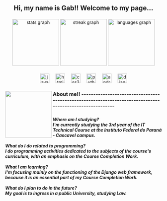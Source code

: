 <h2 align="center">Hi, my name is Gab!! Welcome to my page...</h2>

###

<div align="center">
  <img src="https://github-readme-stats.vercel.app/api?username=helanski&hide_title=false&hide_rank=false&show_icons=true&include_all_commits=true&count_private=true&disable_animations=false&theme=graywhite&locale=en&hide_border=false" height="150" alt="stats graph"  />
  <img src="https://streak-stats.demolab.com?user=helanski&locale=en&mode=daily&theme=graywhite&hide_border=false&border_radius=5" height="150" alt="streak graph"  />
  <img src="https://github-readme-stats.vercel.app/api/top-langs?username=helanski&locale=en&hide_title=false&layout=compact&card_width=320&langs_count=5&theme=graywhite&hide_border=false" height="150" alt="languages graph"  />
</div>

###

<div align="center">
  <img src="https://img.shields.io/badge/JavaScript-F7DF1E?logo=javascript&logoColor=black&style=for-the-badge" height="30" alt="javascript logo"  />
  <img width="12" />
  <img src="https://img.shields.io/badge/HTML5-E34F26?logo=html5&logoColor=white&style=for-the-badge" height="30" alt="html5 logo"  />
  <img width="12" />
  <img src="https://img.shields.io/badge/CSS3-1572B6?logo=css3&logoColor=white&style=for-the-badge" height="30" alt="css3 logo"  />
  <img width="12" />
  <img src="https://img.shields.io/badge/Python-3776AB?logo=python&logoColor=white&style=for-the-badge" height="30" alt="python logo"  />
  <img width="12" />
  <img src="https://img.shields.io/badge/Android Studio-3DDC84?logo=androidstudio&logoColor=black&style=for-the-badge" height="30" alt="androidstudio logo"  />
  <img width="12" />
  <img src="https://img.shields.io/badge/Django-092E20?logo=django&logoColor=white&style=for-the-badge" height="30" alt="django logo"  />
</div>

###

<img align="left" height="150" src="https://avatarfiles.alphacoders.com/376/thumb-1920-376179.png"  />

###

<h3 align="left">About me!! --------------------------------------------------------------------------------------------------------</h3>

###

<h5 align="left">Where am I studying? <br>I'm currently studying the 3rd year of the IT Technical Course at the Instituto Federal do Paraná - Cascavel campus. <br><br>What do I do related to programming? <br>I do programming activities dedicated to the subjects of the course's curriculum, with an emphasis on the Course Completion Work.<br><br>What I am learning? <br>I'm focusing mainly on the functioning of the Django web framework, because it is an essential part of my Course Completion Work.<br><br>What do I plan to do in the future?<br>My goal is to ingress in a public University, studying Law.</h5>

###
